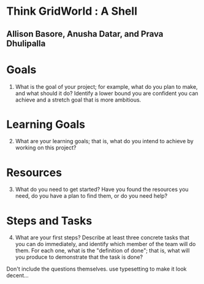 # Think GridWorld : A Shell 
## Allison Basore, Anusha Datar, and Prava Dhulipalla

# Goals
1) What is the goal of your project; for example, what do you plan to make, and what should it do?  Identify a lower bound you are confident you can achieve and a stretch goal that is more ambitious.
# Learning Goals
2) What are your learning goals; that is, what do you intend to achieve by working on this project?
# Resources
3) What do you need to get started?  Have you found the resources you need, do you have a plan to find them, or do you need help?
# Steps and Tasks
4) What are your first steps?  Describe at least three concrete tasks that you can do immediately, and identify which member of the team will do them.  For each one, what is the "definition of done"; that is, what will you produce to demonstrate that the task is done?

Don't include the questions themselves. use typesetting to make it look decent...
